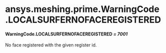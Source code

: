 # ansys.meshing.prime.WarningCode.LOCALSURFERNOFACEREGISTERED

#### WarningCode.LOCALSURFERNOFACEREGISTERED *= 7001*

No face registered with the given register id.

<!-- !! processed by numpydoc !! -->
